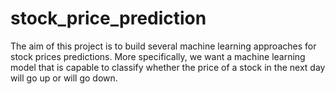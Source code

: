 # stock_price_prediction
The aim of this project is to build several machine learning approaches for stock prices predictions. 
More specifically, we want a machine learning model that is capable to classify whether the price of a stock in the next day will go up or will go down.
